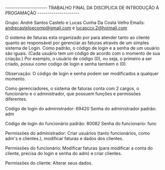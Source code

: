 ---------------------  TRABALHO FINAL DA DISCIPLICA DE INTRODUÇÃO À PROGAMAÇÃO ---------------------

Grupo: André Santos Castelo e Lucas Cunha Da Costa Velho
Emails: andrecasteloecomp@gmail.com e lucasccv.2@hotmail.com




O sistema de faturas esta organizado por para atender tanto ao cliente quanto ao responsável por 
gerenciar as faturas através de um simples sistema de Login. Como padrão, o código de login e a 
senha de um usuário são iguais. (Cada usuário tem um código de acordo com o momento de sua criação.)
Por exemplo, o usuário de código (0), ou seja, o primeiro a ser criado, possui como codigo de login
e senha tambem o (0). 

Observação: O código de login e senha podem ser modificados a qualquer momento.


Como gerenciadores, o sistema de faturas conta com 2 cargos, o funcionário e o admnistrador,
que possuem funções e permissões diferentes.


Código de login do administrador: 69420
Senha do administrador padrão: adm

Código de login do funcionário padrão: 80082
Senha do funcionario: func


Permissões do administrador: Criar usuários (tanto funcionários, como adm's e clientes.),
modificar faturas e dados dos clientes.


Permissões do funcionário: Modificar faturas (para modificar a conta do cliente, precisa do login
e senha do adm) e criar clientes.


Permissões do cliente: Alterar seus dados.


